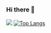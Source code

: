 ### Hi there 👋
![](https://github-readme-stats.vercel.app/api?username=umaron&bg_color=20,ff9933,ff6699&show_icons=true&cache_seconds=1800)
[![Top Langs](https://github-readme-stats.vercel.app/api/top-langs/?username=anuraghazra&layout=compact&bg_color=20,ff9933,ff6699)](https://github.com/anuraghazra/github-readme-stats)
<!--
**umaron/umaron** is a ✨ _special_ ✨ repository because its `README.md` (this file) appears on your GitHub profile.

Here are some ideas to get you started:

- 🔭 I’m currently working on ...
- 🌱 I’m currently learning ...
- 👯 I’m looking to collaborate on ...
- 🤔 I’m looking for help with ...
- 💬 Ask me about ...
- 📫 How to reach me: ...
- 😄 Pronouns: ...
- ⚡ Fun fact: ...
-->
